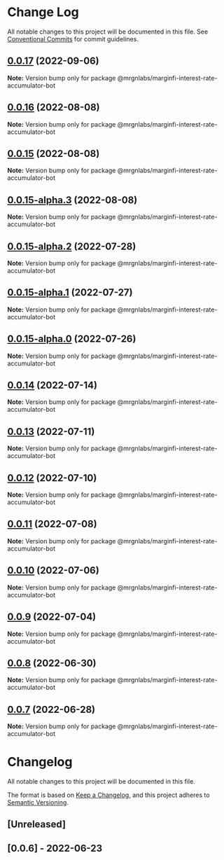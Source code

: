 # Change Log

All notable changes to this project will be documented in this file.
See [Conventional Commits](https://conventionalcommits.org) for commit guidelines.

## [0.0.17](https://github.com/mrgnlabs/marginfi-sdk/compare/@mrgnlabs/marginfi-interest-rate-accumulator-bot@0.0.15-alpha.3...@mrgnlabs/marginfi-interest-rate-accumulator-bot@0.0.17) (2022-09-06)

**Note:** Version bump only for package @mrgnlabs/marginfi-interest-rate-accumulator-bot





## [0.0.16](https://github.com/mrgnlabs/marginfi-sdk/compare/@mrgnlabs/marginfi-interest-rate-accumulator-bot@0.0.15-alpha.3...@mrgnlabs/marginfi-interest-rate-accumulator-bot@0.0.16) (2022-08-08)

**Note:** Version bump only for package @mrgnlabs/marginfi-interest-rate-accumulator-bot





## [0.0.15](https://github.com/mrgnlabs/marginfi-sdk/compare/@mrgnlabs/marginfi-interest-rate-accumulator-bot@0.0.15-alpha.3...@mrgnlabs/marginfi-interest-rate-accumulator-bot@0.0.15) (2022-08-08)

**Note:** Version bump only for package @mrgnlabs/marginfi-interest-rate-accumulator-bot





## [0.0.15-alpha.3](https://github.com/mrgnlabs/marginfi-sdk/compare/@mrgnlabs/marginfi-interest-rate-accumulator-bot@0.0.15-alpha.2...@mrgnlabs/marginfi-interest-rate-accumulator-bot@0.0.15-alpha.3) (2022-08-08)

**Note:** Version bump only for package @mrgnlabs/marginfi-interest-rate-accumulator-bot





## [0.0.15-alpha.2](https://github.com/mrgnlabs/marginfi-sdk/compare/@mrgnlabs/marginfi-interest-rate-accumulator-bot@0.0.15-alpha.1...@mrgnlabs/marginfi-interest-rate-accumulator-bot@0.0.15-alpha.2) (2022-07-28)

**Note:** Version bump only for package @mrgnlabs/marginfi-interest-rate-accumulator-bot





## [0.0.15-alpha.1](https://github.com/mrgnlabs/marginfi-sdk/compare/@mrgnlabs/marginfi-interest-rate-accumulator-bot@0.0.15-alpha.0...@mrgnlabs/marginfi-interest-rate-accumulator-bot@0.0.15-alpha.1) (2022-07-27)

**Note:** Version bump only for package @mrgnlabs/marginfi-interest-rate-accumulator-bot





## [0.0.15-alpha.0](https://github.com/mrgnlabs/marginfi-sdk/compare/@mrgnlabs/marginfi-interest-rate-accumulator-bot@0.0.14...@mrgnlabs/marginfi-interest-rate-accumulator-bot@0.0.15-alpha.0) (2022-07-26)

**Note:** Version bump only for package @mrgnlabs/marginfi-interest-rate-accumulator-bot





## [0.0.14](https://github.com/mrgnlabs/marginfi-sdk/compare/@mrgnlabs/marginfi-interest-rate-accumulator-bot@0.0.13...@mrgnlabs/marginfi-interest-rate-accumulator-bot@0.0.14) (2022-07-14)

**Note:** Version bump only for package @mrgnlabs/marginfi-interest-rate-accumulator-bot





## [0.0.13](https://github.com/mrgnlabs/marginfi-sdk/compare/@mrgnlabs/marginfi-interest-rate-accumulator-bot@0.0.12...@mrgnlabs/marginfi-interest-rate-accumulator-bot@0.0.13) (2022-07-11)

**Note:** Version bump only for package @mrgnlabs/marginfi-interest-rate-accumulator-bot





## [0.0.12](https://github.com/mrgnlabs/marginfi-sdk/compare/@mrgnlabs/marginfi-interest-rate-accumulator-bot@0.0.11...@mrgnlabs/marginfi-interest-rate-accumulator-bot@0.0.12) (2022-07-10)

**Note:** Version bump only for package @mrgnlabs/marginfi-interest-rate-accumulator-bot





## [0.0.11](https://github.com/mrgnlabs/marginfi-sdk/compare/@mrgnlabs/marginfi-interest-rate-accumulator-bot@0.0.10...@mrgnlabs/marginfi-interest-rate-accumulator-bot@0.0.11) (2022-07-08)

**Note:** Version bump only for package @mrgnlabs/marginfi-interest-rate-accumulator-bot





## [0.0.10](https://github.com/mrgnlabs/marginfi-sdk/compare/@mrgnlabs/marginfi-interest-rate-accumulator-bot@0.0.9...@mrgnlabs/marginfi-interest-rate-accumulator-bot@0.0.10) (2022-07-06)

**Note:** Version bump only for package @mrgnlabs/marginfi-interest-rate-accumulator-bot





## [0.0.9](https://github.com/mrgnlabs/marginfi-sdk/compare/@mrgnlabs/marginfi-interest-rate-accumulator-bot@0.0.8...@mrgnlabs/marginfi-interest-rate-accumulator-bot@0.0.9) (2022-07-04)

**Note:** Version bump only for package @mrgnlabs/marginfi-interest-rate-accumulator-bot





## [0.0.8](https://github.com/mrgnlabs/marginfi-sdk/compare/@mrgnlabs/marginfi-interest-rate-accumulator-bot@0.0.7...@mrgnlabs/marginfi-interest-rate-accumulator-bot@0.0.8) (2022-06-30)

**Note:** Version bump only for package @mrgnlabs/marginfi-interest-rate-accumulator-bot





## [0.0.7](https://github.com/mrgnlabs/marginfi-sdk/compare/@mrgnlabs/marginfi-interest-rate-accumulator-bot@0.0.6...@mrgnlabs/marginfi-interest-rate-accumulator-bot@0.0.7) (2022-06-28)

**Note:** Version bump only for package @mrgnlabs/marginfi-interest-rate-accumulator-bot





# Changelog

All notable changes to this project will be documented in this file.

The format is based on [Keep a Changelog](https://keepachangelog.com/en/1.0.0/),
and this project adheres to [Semantic Versioning](https://semver.org/spec/v2.0.0.html).

## [Unreleased]

## [0.0.6] - 2022-06-23
